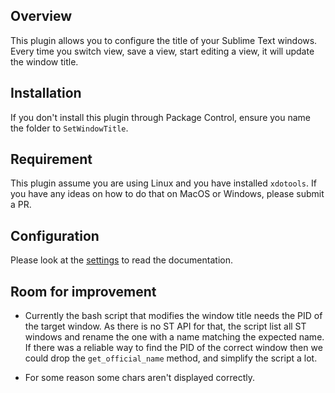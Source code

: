 ## Overview

This plugin allows you to configure the title of your Sublime Text windows.
Every time you switch view, save a view, start editing a view,
it will update the window title.

## Installation

If you don't install this plugin through Package Control, ensure you name the
folder to `SetWindowTitle`.

## Requirement

This plugin assume you are using Linux and you have installed `xdotools`.
If you have any ideas on how to do that on MacOS or Windows, please submit a PR.

## Configuration

Please look at the [settings](./set_window_title.sublime-settings) to read the
documentation.

## Room for improvement

* Currently the bash script that modifies the window title needs the PID of the 
  target window. As there is no ST API for that, the script list all ST windows
  and rename the one with a name matching the expected name.
  If there was a reliable way to find the PID of the correct window then we could drop the `get_official_name` method, and simplify the script a lot.

* For some reason some chars aren't displayed correctly.
